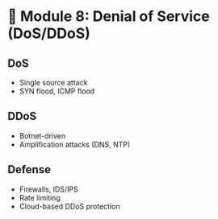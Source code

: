 # 🚫 Module 8: Denial of Service (DoS/DDoS)

## DoS
- Single source attack
- SYN flood, ICMP flood

## DDoS
- Botnet-driven
- Amplification attacks (DNS, NTP)

## Defense
- Firewalls, IDS/IPS
- Rate limiting
- Cloud-based DDoS protection
